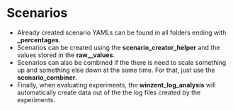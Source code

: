 # Scenarios
- Already created scenario YAMLs can be found in all folders ending with **_percentages**.
- Scenarios can be created using the **scenario_creator_helper** and the values stored in the **raw_<component>_values**.
- Scenarios can also be combined if the there is need to scale something up and something else down at the same time. For that,
just use the **scenario_combiner**.
- Finally, when evaluating experiments, the **winzent_log_analysis** will automatically create data out of the the log files created by
the experiments.

